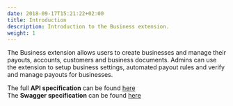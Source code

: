 ```yaml
---
date: 2018-09-17T15:21:22+02:00
title: Introduction
description: Introduction to the Business extension.
weight: 1
---
```


The Business extension allows users to create businesses and manage their payouts, accounts, customers and business documents. Admins can use the extension to setup business settings, automated payout rules and verify and manage payouts for businesses.

<aside class="notice">
The full <strong>API specification</strong> can be found <a href="https://business.services.rehive.com">here</a>
</aside>

<aside class="notice">
The <strong>Swagger specification</strong> can be found <a href="https://business.services.rehive.com/swagger/">here</a>
</aside>
